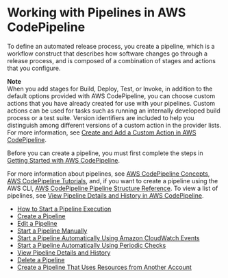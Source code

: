 # Working with Pipelines in AWS CodePipeline<a name="pipelines"></a>

To define an automated release process, you create a pipeline, which is a workflow construct that describes how software changes go through a release process, and is composed of a combination of stages and actions that you configure\. 

**Note**  
When you add stages for Build, Deploy, Test, or Invoke, in addition to the default options provided with AWS CodePipeline, you can choose custom actions that you have already created for use with your pipelines\. Custom actions can be used for tasks such as running an internally developed build process or a test suite\. Version identifiers are included to help you distinguish among different versions of a custom action in the provider lists\. For more information, see [Create and Add a Custom Action in AWS CodePipeline](actions-create-custom-action.md)\.

Before you can create a pipeline, you must first complete the steps in [Getting Started with AWS CodePipeline](getting-started-codepipeline.md)\.

For more information about pipelines, see [AWS CodePipeline Concepts](concepts.md), [AWS CodePipeline Tutorials](tutorials.md), and, if you want to create a pipeline using the AWS CLI, [AWS CodePipeline Pipeline Structure Reference](reference-pipeline-structure.md)\. To view a list of pipelines, see [View Pipeline Details and History in AWS CodePipeline](pipelines-view.md)\.


+ [How to Start a Pipeline Execution](pipelines-about-starting.md)
+ [Create a Pipeline](pipelines-create.md)
+ [Edit a Pipeline](pipelines-edit.md)
+ [Start a Pipeline Manually](pipelines-rerun-manually.md)
+ [Start a Pipeline Automatically Using Amazon CloudWatch Events](triggering.md)
+ [Start a Pipeline Automatically Using Periodic Checks](run-automatically-polling.md)
+ [View Pipeline Details and History](pipelines-view.md)
+ [Delete a Pipeline](pipelines-delete.md)
+ [Create a Pipeline That Uses Resources from Another Account](pipelines-create-cross-account.md)